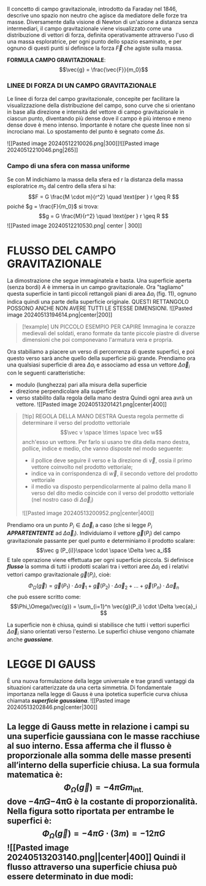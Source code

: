  Il concetto di campo gravitazionale, introdotto da Faraday nel 1846, descrive uno spazio non neutro che agisce da mediatore delle forze tra masse. Diversamente dalla visione di Newton di un'azione a distanza senza intermediari, il campo gravitazionale viene visualizzato come una distribuzione di vettori di forza, definita operativamente attraverso l'uso di una massa esploratrice, per ogni punto dello spazio esaminato, e per ognuno di questi punti si definisce la forza
$\overrightarrow{F}$ che agiste sulla massa.

**FORMULA CAMPO GRAVITAZIONALE**:
$$\vec{g} = \frac{\vec{F}}{m_0}$$

### LINEE DI FORZA DI UN CAMPO GRAVITAZIONALE
Le linee di forza del campo gravitazionale, concepite per facilitare la visualizzazione della distribuzione del campo, sono curve che si orientano in base alla direzione e intensità del vettore di campo gravitazionale in ciascun punto, diventando più dense dove il campo è più intenso e meno dense dove è meno intenso. Importante è notare che queste linee non si incrociano mai.
Lo spostamento del punto è segnato come $\Delta s$.

  ![[Pasted image 20240512210026.png|300]]![[Pasted image 20240512210046.png|265]]

### Campo di una sfera con massa uniforme
Se con M indichiamo la massa della sfera ed r la distanza della massa esploratrice $m_0$ dal centro della sfera si ha:
$$F = G \frac{M \cdot m}{r^2} \quad \text{per } r \geq R
$$
poiché $g = \frac{F}{m_0}$ si trova:
$$g = G \frac{M}{r^2} \quad \text{per } r \geq R
$$
![[Pasted image 20240512210530.png| center | 300]]


# FLUSSO DEL CAMPO GRAVITAZIONALE
La dimostrazione che segue immaginatela e basta.
Una superficie aperta (senza bordi) $A$ è immersa in un campo gravitazionale. Ora "tagliamo" questa superficie in tanti piccoli rettangoli piani di area $\Delta a_i$ (fig. 11), ognuno indica quindi una parte della superficie originale. QUESTI RETTANGOLO POSSONO ANCHE NON AVERE TUTTI LE STESSE DIMENSIONI.
![[Pasted image 20240513194614.png|center|200]]

>[!example] UN PICCOLO ESEMPIO PER CAPIRE
>Immagina le corazze medievali del soldati, erano formate da tante piccole piastre di diverse dimensioni che poi componevano l'armatura vera e propria.

Ora stabiliamo a piacere un verso di percorrenza di queste superfici, e poi questo verso sarà anche quello della superficie più grande.
Prendiamo ora una qualsiasi superficie di area $\Delta a_i$ e associamo ad essa un vettore $\Delta \vec a_i$ con le seguenti caratteristiche:
- modulo (lunghezza) pari alla misura della superficie
- direzione perpendicolare alla superficie
- verso stabilito dalla regola della mano destra
Quindi ogni area avrà un vettore.
![[Pasted image 20240513201421.png|center|400]]


>[!tip] REGOLA DELLA MANO DESTRA
>Questa regola permette di determinare il verso del prodotto vettoriale $$\vec v \space \times \space \vec w$$ anch'esso un vettore.
>Per farlo si usano tre dita della mano destra, pollice, indice e medio, che vanno disposte nel modo seguente:
>- il pollice deve seguire il verso e la direzione di $\vec v$, ossia il primo vettore coinvolto nel prodotto vettoriale;
>- indice va in corrispondenza di $\vec w$, il secondo vettore del prodotto vettoriale
>- il medio va disposto perpendicolarmente al palmo della mano
>ll verso del dito medio coincide con il verso del prodotto vettoriale (nel nostro caso di  $\Delta \vec a_i$)
>
>![[Pasted image 20240513200952.png|center|400]]

Prendiamo ora un punto $P_{i} \in \Delta \vec a_i$ a caso (che si legge $P_i$ ***APPARTENTENTE*** ad $\Delta \vec a_i$).
Individuiamo il vettore $\vec g (P_i)$ del campo gravitazionale passante per quel punto e determiniamo il prodotto scalare: $$\vec g (P_{i)}\space \cdot \space \Delta \vec a_i$$
E tale operazione viene effettuata per ogni superficie piccola.
Si definisce ***flusso*** la somma di tutti i prodotti scalari tra i vettori aree $\Delta a_{i}$ ed i relativi vettori campo gravitazionale $\vec g (P_i)$, cioè:
$$\Phi_\Omega(\vec{g}) = \vec{g}(P_1) \cdot \Delta \vec{a}_1 + \vec{g}(P_2) \cdot \Delta \vec{a}_2 + \ldots + \vec{g}(P_n) \cdot \Delta \vec{a}_n
$$
che può essere scritto come:
$$\Phi_\Omega(\vec{g}) = \sum_{i=1}^n \vec{g}(P_i) \cdot \Delta \vec{a}_i
$$

La superficie non è chiusa, quindi si stabilisce che tutti i vettori superfici $\Delta \vec a_i$ siano orientati verso l'esterno.
Le superfici chiuse vengono chiamate anche ***guassiane***.


# LEGGE DI GAUSS
È una nuova formulazione della legge universale e trae grandi vantaggi da situazioni caratterizzate da una certa simmetria. Di fondamentale importanza nella legge di Gauss è una ipotetica superficie curva chiusa chiamata ***superficie gaussiana***. 
![[Pasted image 20240513202846.png|center|300]]

La legge di Gauss mette in relazione i campi su una superficie gaussiana con le masse racchiuse al suo interno. Essa afferma che il flusso è proporzionale alla somma delle masse presenti all’interno della superficie chiusa.
La sua formula matematica è:
$$\Phi_\Omega(\vec{g}) = -4\pi G m_{\text{int.}}$$
dove −4𝜋𝐺−4πG è la costante di proporzionalità.
Nella figura sotto riportata per entrambe le superfici è:
$$\Phi_\Omega(\vec{g}) = -4\pi G \cdot (3m) = -12\pi G$$
![[Pasted image 20240513203140.png||center|400]]
Quindi il flusso attraverso una superficie chiusa può essere determinato in due modi:
- 